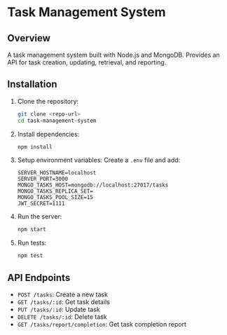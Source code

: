 # Task Management System

## Overview

A task management system built with Node.js and MongoDB. Provides an API for task creation, updating, retrieval, and reporting.

## Installation

1. Clone the repository:
    ```bash
    git clone <repo-url>
    cd task-management-system
    ```

2. Install dependencies:
    ```bash
    npm install
    ```

3. Setup environment variables:
    Create a `.env` file and add:
    ```
    SERVER_HOSTNAME=localhost
    SERVER_PORT=3000
    MONGO_TASKS_HOST=mongodb://localhost:27017/tasks
    MONGO_TASKS_REPLICA_SET=
    MONGO_TASKS_POOL_SIZE=15
    JWT_SECRET=1111

    ```

4. Run the server:
    ```bash
    npm start
    ```

5. Run tests:
    ```bash
    npm test
    ```

## API Endpoints

- `POST /tasks`: Create a new task
- `GET /tasks/:id`: Get task details
- `PUT /tasks/:id`: Update task
- `DELETE /tasks/:id`: Delete task
- `GET /tasks/report/completion`: Get task completion report
